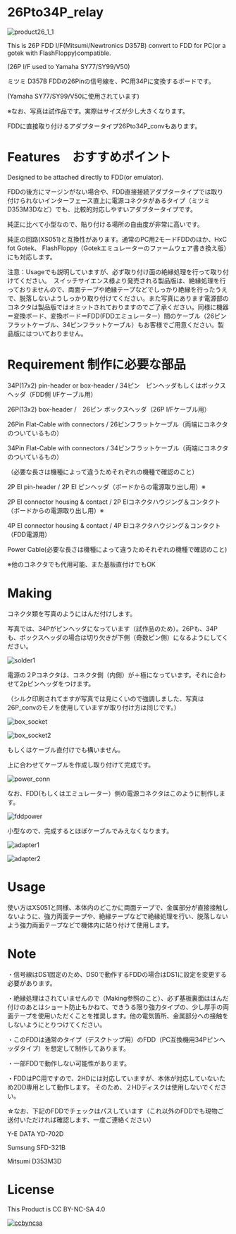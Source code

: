 # 26Pto34P_relay

![product26_1_1](https://github.com/marucome09/26Pto34P_relay/blob/master/product26_1_1.JPG )

This is 26P FDD I/F(Mitsumi/Newtronics D357B) convert to FDD for PC(or a gotek with FlashFloppy)compatible.

(26P I/F used to Yamaha SY77/SY99/V50)

ミツミ D357B FDDの26Pinの信号線を、PC用34Pに変換するボードです。

(Yamaha SY77/SY99/V50に使用されています)


※なお、写真は試作品です。実際はサイズが少し大きくなります。

FDDに直接取り付けるアダプタータイプ26Pto34P_convもあります。

# Features　おすすめポイント

Designed to be attached directly to FDD(or emulator).

FDDの後方にマージンがない場合や、FDD直接接続アダプタータイプでは取り付けられないインターフェース直上に電源コネクタがあるタイプ（ミツミD353M3Dなど）でも、比較的対応しやすいアダプタータイプです。

純正に比べて小型なので、貼り付ける場所の自由度が非常に高いです。

純正の回路(XS051)と互換性があります。通常のPC用2モードFDDのほか、HxC fot Gotek、 FlashFloppy（Gotekエミュレーターのファームウェア書き換え版）にも対応します。

注意：Usageでも説明していますが、必ず取り付け面の絶縁処理を行って取り付けてください。　スイッチサイエンス様より発売される製品版は、絶縁処理を行っておりませんので、両面テープや絶縁テープなどでしっかり絶縁を行ったうえで、脱落しないようしっかり取り付けてください。また写真にあります電源部のコネクタは製品版ではオミットされておりますのでご了承ください。同様に機器＝変換ボード、変換ボード＝FDD(FDDエミュレーター）間のケーブル（26ピンフラットケーブル、34ピンフラットケーブル）もお客様でご用意ください。製品版にはついておりません。

# Requirement 制作に必要な部品

34P(17x2) pin-header or box-header  / 34ピン　ピンヘッダもしくはボックスヘッダ（FDD側 I/Fケーブル用）

26P(13x2) box-header /　26ピン ボックスヘッダ（26P I/Fケーブル用）

26Pin Flat-Cable with connectors / 26ピンフラットケーブル（両端にコネクタのついているもの）

34Pin Flat-Cable with connectors / 34ピンフラットケーブル（両端にコネクタのついているもの）

（必要な長さは機種によって違うためそれぞれの機種で確認のこと）

2P EI pin-header / 2P EI ピンヘッダ（ボードからの電源取り出し用）※

2P EI connector housing & contact / 2P EIコネクタハウジング＆コンタクト（ボードからの電源取り出し用）※

4P EI connector housing & contact / 4P EIコネクタハウジング＆コンタクト（FDD電源用）

Power Cable(必要な長さは機種によって違うためそれぞれの機種で確認のこと)

※他のコネクタでも代用可能、また基板直付けでもOK


# Making

コネクタ類を写真のようにはんだ付けします。

写真では、34Pがピンヘッダになっています（試作品のため）。26Pも、34Pも、ボックスヘッダの場合は切り欠きが下側（奇数ピン側）になるようにしてください。

![solder1](https://github.com/marucome09/26Pto34P_relay/blob/master/product26_1_1.JPG)


電源の２Pコネクタは、コネクタ側（内側）が＋極になっています。それに合わせて2pピンヘッダをつけます。

（シルク印刷されてますが写真では見にくいので強調しました、写真は26P_convのモノを使用していますが取り付け方は同じです。）

![box_socket](https://github.com/marucome09/26Pto34P_relay/blob/master/box_socket.JPG )

![box_socket2](https://github.com/marucome09/26Pto34P_relay/blob/master/box_socket2.JPG )

もしくはケーブル直付けでも構いません。

上に合わせてケーブルを作成し取り付けて完成です。

![power_conn](https://github.com/marucome09/26Pto34P_relay/blob/master/power_conn.jpg )

なお、FDD(もしくはエミュレーター）側の電源コネクタはこのように制作します。

![fddpower](https://github.com/marucome09/26Pto34P_relay/blob/master/FDD_power.jpg )

小型なので、完成するとほぼケーブルでみえなくなります。

![adapter1](https://github.com/marucome09/26Pto34P_relay/blob/master/adapter1.JPG )

![adapter2](https://github.com/marucome09/26Pto34P_relay/blob/master/adapter2.JPG )

# Usage

使い方はXS051と同様、本体内のどこかに両面テープで、金属部分が直接接触しないように、強力両面テープや、絶縁テープなどで絶縁処理を行い、脱落しないよう強力両面テープなどで機体内に貼り付けて使用します。


# Note

・信号線はDS1固定のため、DS0で動作するFDDの場合はDS1に設定を変更する必要があります。

・絶縁処理はされていませんので（Making参照のこと）、必ず基板裏面ははんだ付けのあとはショート防止もかねて、できうる限り強力タイプの、少し厚手の両面テープを使用いただくことを推奨します。他の電気箇所、金属部分への接触をしないようにとりつけてください。

・このFDDは通常のタイプ（デスクトップ用）のFDD（PC互換機用34Pピンヘッダタイプ）を想定して制作してあります。

・一部FDDで動作しない可能性があります。

・FDDはPC用ですので、2HDには対応していますが、本体が対応していないため2DD専用として動作します。
そのため、２HDディスクは使用しないでください。

☆なお、下記のFDDでチェックはパスしています（これ以外のFDDでも現物ご送付いただければ確認します、一度ご連絡ください）

Y-E DATA YD-702D

Sumsung SFD-321B

Mitsumi D353M3D


# License

This Product is CC BY-NC-SA 4.0

[![ccbyncsa](https://komtmt.files.wordpress.com/2015/04/by-nc-sa.png?w=150&h=52)](https://creativecommons.org/licenses/by-nc-sa/4.0/deed.ja) 



